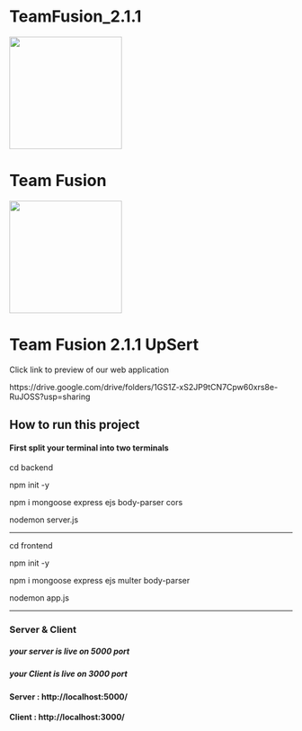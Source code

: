 # TeamFusion_2.1.1
<img style="height:200px;width:200px;" src="https://github.com/tanmaytare/TeamFusion_2.1.1/assets/136163415/d0b1fa41-7e99-4413-b03b-7d247c1038eb" alt="">
<h1>Team Fusion</h1>
<img style="height:200px;width:200px;" src="https://github.com/tanmaytare/TeamFusion_2.1.1/assets/136163415/678db364-c860-4673-9c3d-e0fbf5a048c2" alt="">
<h1>Team Fusion 2.1.1 UpSert</h1>
<p>Click link to preview of our web application</p>
https://drive.google.com/drive/folders/1GS1Z-xS2JP9tCN7Cpw60xrs8e-RuJOSS?usp=sharing
<h2>How to run this project</h2>
<h4>First split your terminal into two terminals</h4>
<p>cd backend</p>
<p>npm init -y</p>
<p>npm i mongoose express ejs body-parser cors</p>
<p>nodemon server.js</p>
<hr>
<p>cd frontend</p>
<p>npm init -y</p>
<p>npm i mongoose express ejs multer body-parser</p>
<p>nodemon app.js</p>
<hr>
<h3>Server & Client</h3>
<h5>your server is live on 5000 port</h5>
<h5>your Client is live on 3000 port</h5>
<h4>Server : http://localhost:5000/</h4>
<h4>Client : http://localhost:3000/</h4>
